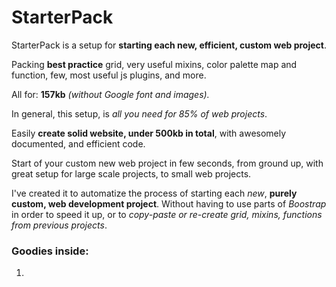 # StarterPack
StarterPack is a setup for **starting each new, efficient, custom web project**.

Packing **best practice** grid, very useful mixins, color palette map and function, few, most useful js plugins, and more.

All for: **157kb** *(without Google font and images).*

In general, this setup, is *all you need for 85% of web projects*.

Easily **create solid website, under 500kb in total**,  with awesomely documented, and efficient code.

Start of your custom new web project in few seconds, from ground up, with great setup for large scale projects, to small web projects.

I've created it to automatize the process of starting each *new*, **purely custom, web development project**. Without having to use parts of *Boostrap* in order to speed it up, or to *copy-paste or re-create grid, mixins, functions from previous projects*.

### Goodies inside:

1. 
